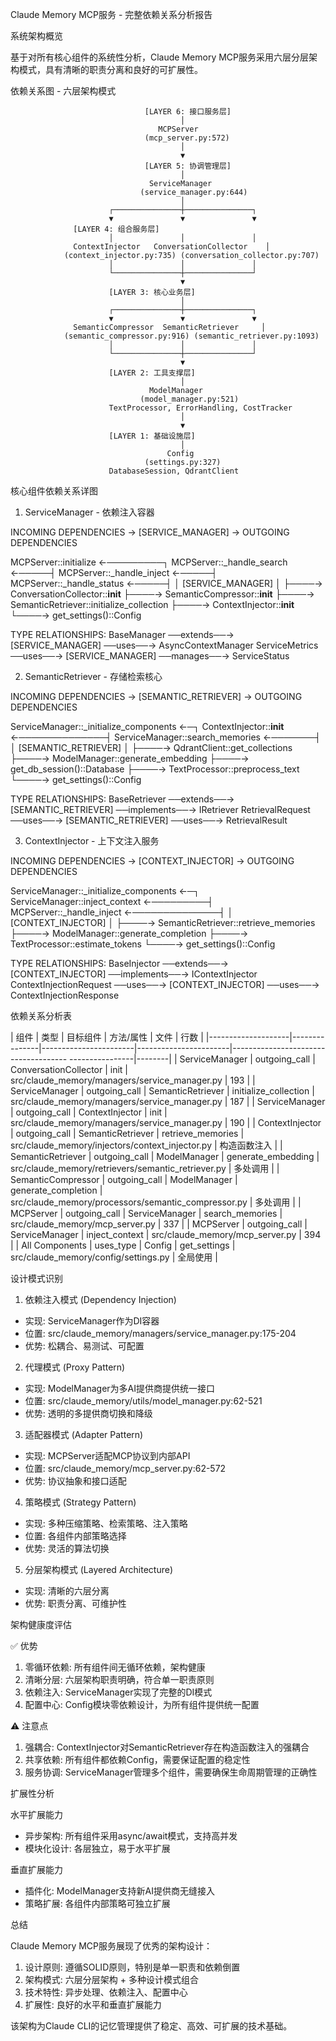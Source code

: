 Claude Memory MCP服务 - 完整依赖关系分析报告

  系统架构概览

  基于对所有核心组件的系统性分析，Claude Memory MCP服务采用六层分层架构模式，具有清晰的职责分离和良好的可扩展性。

  依赖关系图 - 六层架构模式

                                  [LAYER 6: 接口服务层]
                                          │
                                     MCPServer
                                  (mcp_server.py:572)
                                          │
                                          ▼
                                  [LAYER 5: 协调管理层]
                                          │
                                   ServiceManager
                                 (service_manager.py:644)
                                          │
                          ┌───────────────┼───────────────┐
                          ▼               ▼               ▼
                  [LAYER 4: 组合服务层]
                          │               │               │
                  ContextInjector   ConversationCollector    │
                (context_injector.py:735) (conversation_collector.py:707)
                          │               │               │
                          └───────────────┼───────────────┘
                                          ▼
                          [LAYER 3: 核心业务层]
                                          │
                          ┌───────────────┼───────────────┐
                          ▼               ▼               ▼
                  SemanticCompressor  SemanticRetriever     │
                (semantic_compressor.py:916) (semantic_retriever.py:1093)
                          │               │               │
                          └───────────────┼───────────────┘
                                          ▼
                          [LAYER 2: 工具支撑层]
                                          │
                                   ModelManager
                                 (model_manager.py:521)
                          TextProcessor, ErrorHandling, CostTracker
                                          │
                                          ▼
                          [LAYER 1: 基础设施层]
                                          │
                                       Config
                                  (settings.py:327)
                          DatabaseSession, QdrantClient

  核心组件依赖关系详图

  1. ServiceManager - 依赖注入容器

  INCOMING DEPENDENCIES → [SERVICE_MANAGER] → OUTGOING DEPENDENCIES

  MCPServer::initialize ←─────────┐
  MCPServer::_handle_search ←─────┤
  MCPServer::_handle_inject ←─────┤
  MCPServer::_handle_status ←─────┤
                                  │
                        [SERVICE_MANAGER]
                                  │
                                  ├────→ ConversationCollector::__init__
                                  ├────→ SemanticCompressor::__init__
                                  ├────→ SemanticRetriever::initialize_collection
                                  ├────→ ContextInjector::__init__
                                  └────→ get_settings()::Config

  TYPE RELATIONSHIPS:
  BaseManager ──extends──→ [SERVICE_MANAGER] ──uses──→ AsyncContextManager
  ServiceMetrics ──uses──→ [SERVICE_MANAGER] ──manages──→ ServiceStatus

  2. SemanticRetriever - 存储检索核心

  INCOMING DEPENDENCIES → [SEMANTIC_RETRIEVER] → OUTGOING DEPENDENCIES

  ServiceManager::_initialize_components ←─┐
  ContextInjector::__init__ ←──────────────┤
  ServiceManager::search_memories ←───────┤
                                           │
                             [SEMANTIC_RETRIEVER]
                                           │
                                           ├────→ QdrantClient::get_collections
                                           ├────→ ModelManager::generate_embedding
                                           ├────→ get_db_session()::Database
                                           ├────→ TextProcessor::preprocess_text
                                           └────→ get_settings()::Config

  TYPE RELATIONSHIPS:
  BaseRetriever ──extends──→ [SEMANTIC_RETRIEVER] ──implements──→ IRetriever
  RetrievalRequest ──uses──→ [SEMANTIC_RETRIEVER] ──uses──→ RetrievalResult

  3. ContextInjector - 上下文注入服务

  INCOMING DEPENDENCIES → [CONTEXT_INJECTOR] → OUTGOING DEPENDENCIES

  ServiceManager::_initialize_components ←─┐
  ServiceManager::inject_context ←─────────┤
  MCPServer::_handle_inject ←──────────────┤
                                           │
                              [CONTEXT_INJECTOR]
                                           │
                                           ├────→ SemanticRetriever::retrieve_memories
                                           ├────→ ModelManager::generate_completion
                                           ├────→ TextProcessor::estimate_tokens
                                           └────→ get_settings()::Config

  TYPE RELATIONSHIPS:
  BaseInjector ──extends──→ [CONTEXT_INJECTOR] ──implements──→ IContextInjector
  ContextInjectionRequest ──uses──→ [CONTEXT_INJECTOR] ──uses──→ ContextInjectionResponse

  依赖关系分析表

  | 组件                 | 类型            | 目标组件                  | 方法/属性                 | 文件
                                | 行数     |
  |--------------------|---------------|-----------------------|-----------------------|-------------------------------------
  ----------------|--------|
  | ServiceManager     | outgoing_call | ConversationCollector | init                  |
  src/claude_memory/managers/service_manager.py       | 193    |
  | ServiceManager     | outgoing_call | SemanticRetriever     | initialize_collection |
  src/claude_memory/managers/service_manager.py       | 187    |
  | ServiceManager     | outgoing_call | ContextInjector       | init                  |
  src/claude_memory/managers/service_manager.py       | 190    |
  | ContextInjector    | outgoing_call | SemanticRetriever     | retrieve_memories     |
  src/claude_memory/injectors/context_injector.py     | 构造函数注入 |
  | SemanticRetriever  | outgoing_call | ModelManager          | generate_embedding    |
  src/claude_memory/retrievers/semantic_retriever.py  | 多处调用   |
  | SemanticCompressor | outgoing_call | ModelManager          | generate_completion   |
  src/claude_memory/processors/semantic_compressor.py | 多处调用   |
  | MCPServer          | outgoing_call | ServiceManager        | search_memories       | src/claude_memory/mcp_server.py
                  | 337    |
  | MCPServer          | outgoing_call | ServiceManager        | inject_context        | src/claude_memory/mcp_server.py
                  | 394    |
  | All Components     | uses_type     | Config                | get_settings          | src/claude_memory/config/settings.py
                  | 全局使用   |

  设计模式识别

  1. 依赖注入模式 (Dependency Injection)

  - 实现: ServiceManager作为DI容器
  - 位置: src/claude_memory/managers/service_manager.py:175-204
  - 优势: 松耦合、易测试、可配置

  2. 代理模式 (Proxy Pattern)

  - 实现: ModelManager为多AI提供商提供统一接口
  - 位置: src/claude_memory/utils/model_manager.py:62-521
  - 优势: 透明的多提供商切换和降级

  3. 适配器模式 (Adapter Pattern)

  - 实现: MCPServer适配MCP协议到内部API
  - 位置: src/claude_memory/mcp_server.py:62-572
  - 优势: 协议抽象和接口适配

  4. 策略模式 (Strategy Pattern)

  - 实现: 多种压缩策略、检索策略、注入策略
  - 位置: 各组件内部策略选择
  - 优势: 灵活的算法切换

  5. 分层架构模式 (Layered Architecture)

  - 实现: 清晰的六层分离
  - 优势: 职责分离、可维护性

  架构健康度评估

  ✅ 优势

  1. 零循环依赖: 所有组件间无循环依赖，架构健康
  2. 清晰分层: 六层架构职责明确，符合单一职责原则
  3. 依赖注入: ServiceManager实现了完整的DI模式
  4. 配置中心: Config模块零依赖设计，为所有组件提供统一配置

  ⚠️ 注意点

  1. 强耦合: ContextInjector对SemanticRetriever存在构造函数注入的强耦合
  2. 共享依赖: 所有组件都依赖Config，需要保证配置的稳定性
  3. 服务协调: ServiceManager管理多个组件，需要确保生命周期管理的正确性

  扩展性分析

  水平扩展能力

  - 异步架构: 所有组件采用async/await模式，支持高并发
  - 模块化设计: 各层独立，易于水平扩展

  垂直扩展能力

  - 插件化: ModelManager支持新AI提供商无缝接入
  - 策略扩展: 各组件内部策略可独立扩展

  总结

  Claude Memory MCP服务展现了优秀的架构设计：

  1. 设计原则: 遵循SOLID原则，特别是单一职责和依赖倒置
  2. 架构模式: 六层分层架构 + 多种设计模式组合
  3. 技术特性: 异步处理、依赖注入、配置中心
  4. 扩展性: 良好的水平和垂直扩展能力

  该架构为Claude CLI的记忆管理提供了稳定、高效、可扩展的技术基础。
